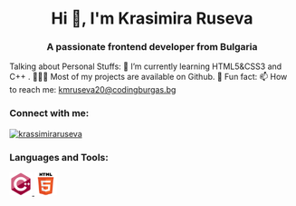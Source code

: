 
<h1 align="center">Hi 👋, I'm Krasimira Ruseva</h1>
<h3 align="center">A passionate frontend developer from Bulgaria</h3>

Talking about Personal Stuffs:
🚀   I’m currently learning HTML5&CSS3 and C++ .
👨🏻‍💻   Most of my projects are available on Github.
👾   Fun fact:
📫   How to reach me: kmruseva20@codingburgas.bg

<h3 align="left">Connect with me:</h3>
<p align="left">
<a href="https://instagram.com/krassimiraruseva" target="blank"><img align="center" src="https://raw.githubusercontent.com/rahuldkjain/github-profile-readme-generator/master/src/images/icons/Social/instagram.svg" alt="krassimiraruseva" height="30" width="40" /></a>
</p>

<h3 align="left">Languages and Tools:</h3>
<p align="left"> <a href="https://www.w3schools.com/cpp/" target="_blank"> <img src="https://raw.githubusercontent.com/devicons/devicon/master/icons/cplusplus/cplusplus-original.svg" alt="cplusplus" width="40" height="40"/> </a> <a href="https://www.w3.org/html/" target="_blank"> <img src="https://raw.githubusercontent.com/devicons/devicon/master/icons/html5/html5-original-wordmark.svg" alt="html5" width="40" height="40"/> </a> </p>
